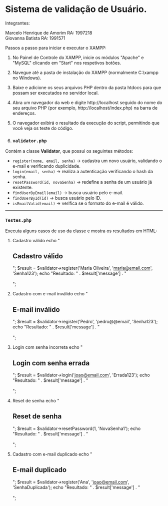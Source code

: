 # Sistema de validação de Usuário.

Integrantes:

Marcelo Henrique de Amorim RA: 1997218  
Giovanna Batista RA: 1991571

Passos a passo para iniciar e executar o XAMPP:
1. No Painel de Controle do XAMPP, inicie os módulos "Apache" e "MySQL" clicando em "Start" nos respetivos botões.
2. Navegue até a pasta de instalação do XAMPP (normalmente C:\xampp no Windows). 
3. Baixe e adicione os seus arquivos PHP dentro da pasta htdocs para que possam ser executados no servidor local.
4. Abra um navegador da web e digite http://localhost seguido do nome do seu arquivo PHP (por exemplo, http://localhost/index.php) na barra de endereços. 
5. O navegador exibirá o resultado da execução do script, permitindo que você veja os teste do código.

6. ### `validator.php`
Contém a classe **Validator**, que possui os seguintes métodos:

- `register(nome, email, senha)` → cadastra um novo usuário, validando o e-mail e verificando duplicidade.  
- `login(email, senha)` → realiza a autenticação verificando o hash da senha.  
- `resetPassword(id, novaSenha)` → redefine a senha de um usuário já existente.  
- `findUserByEmail(email)` → busca usuário pelo e-mail.  
- `findUserById(id)` → busca usuário pelo ID.  
- `isEmailValid(email)` → verifica se o formato do e-mail é válido.  

---

### `Testes.php`
Executa alguns casos de uso da classe e mostra os resultados em HTML:

1. Cadastro válido
   echo "<h2>Cadastro válido</h2>";
$result = $validator->register('Maria Oliveira', 'maria@email.com', 'Senha123');
echo "Resultado: " . $result['message'] . "<br><br>";

  
2. Cadastro com e-mail inválido
echo "<h2>E-mail inválido</h2>";
$result = $validator->register('Pedro', 'pedro@@email', 'Senha123');
echo "Resultado: " . $result['message'] . "<br><br>";
 
3. Login com senha incorreta
 echo "<h2>Login com senha errada</h2>";
$result = $validator->login('joao@email.com', 'Errada123');
echo "Resultado: " . $result['message'] . "<br><br>";

 
4. Reset de senha
 echo "<h2>Reset de senha</h2>";
$result = $validator->resetPassword(1, 'NovaSenha1');
echo "Resultado: " . $result['message'] . "<br><br>";

5. Cadastro com e-mail duplicado
echo "<h2>E-mail duplicado</h2>";
$result = $validator->register('Ana', 'joao@email.com', 'SenhaDuplicada');
echo "Resultado: " . $result['message'] . "<br><br>";

